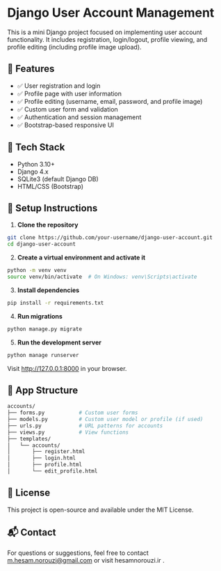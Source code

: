 # Django User Account Management

This is a mini Django project focused on implementing user account functionality. It includes registration, login/logout, profile viewing, and profile editing (including profile image upload).

## 📁 Features

- ✅ User registration and login
- ✅ Profile page with user information
- ✅ Profile editing (username, email, password, and profile image)
- ✅ Custom user form and validation
- ✅ Authentication and session management
- ✅ Bootstrap-based responsive UI

## 🔧 Tech Stack

- Python 3.10+
- Django 4.x
- SQLite3 (default Django DB)
- HTML/CSS (Bootstrap)

## 🚀 Setup Instructions

1. **Clone the repository**

```bash
git clone https://github.com/your-username/django-user-account.git
cd django-user-account
```

2. **Create a virtual environment and activate it**

```bash
python -m venv venv
source venv/bin/activate  # On Windows: venv\Scripts\activate
```

3. **Install dependencies**

```bash
pip install -r requirements.txt
```

4. **Run migrations**

```bash
python manage.py migrate
```

5. **Run the development server**

```bash
python manage runserver
```
Visit http://127.0.0.1:8000 in your browser.


## 🧩 App Structure

```graphql
accounts/
├── forms.py           # Custom user forms
├── models.py          # Custom user model or profile (if used)
├── urls.py            # URL patterns for accounts
├── views.py           # View functions
├── templates/
│   └── accounts/
│       ├── register.html
│       ├── login.html
│       ├── profile.html
│       └── edit_profile.html
```

## 📄 License
This project is open-source and available under the MIT License.


## 📬 Contact
For questions or suggestions, feel free to contact m.hesam.norouzi@gmail.com or visit hesamnorouzi.ir .